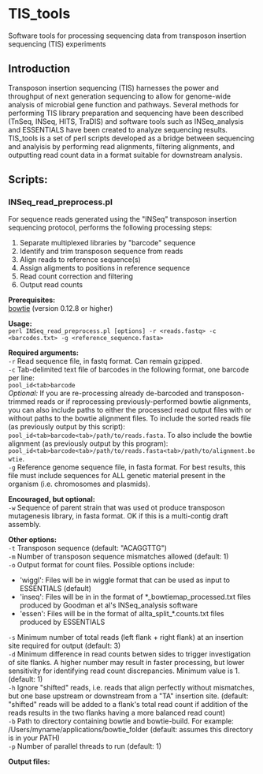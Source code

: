 # TIS_tools
Software tools for processing sequencing data from transposon insertion sequencing (TIS) experiments

## Introduction

Transposon insertion sequencing (TIS) harnesses the power and throughput of next generation sequencing to allow for genome-wide analysis of microbial gene function and pathways. Several methods for performing TIS library preparation and sequencing have been described (TnSeq, INSeq, HITS, TraDIS) and software tools such as INSeq_analysis and ESSENTIALS have been created to analyze sequencing results. TIS_tools is a set of perl scripts developed as a bridge between sequencing and analyisis by performing read alignments, filtering alignments, and outputting read count data in a format suitable for downstream analysis. 

## Scripts:

### INSeq_read_preprocess.pl 

For sequence reads generated using the "INSeq" transposon insertion sequencing protocol, performs the following processing steps:
  
  1. Separate multiplexed libraries by "barcode" sequence
  2. Identify and trim transposon sequence from reads
  3. Align reads to reference sequence(s)
  4. Assign aligments to positions in reference sequence
  5. Read count correction and filtering
  6. Output read counts
  
**Prerequisites:**   
[bowtie](http://bowtie-bio.sourceforge.net/index.shtml) (version 0.12.8 or higher)
  
**Usage:**   
`perl INSeq_read_preprocess.pl [options] -r <reads.fastq> -c <barcodes.txt> -g <reference_sequence.fasta>`

**Required arguments:**  
`-r` Read sequence file, in fastq format. Can remain gzipped.  
`-c` Tab-delimited text file of barcodes in the following format, one barcode per line:  
`pool_id<tab>barcode`  
*Optional:* If you are re-processing already de-barcoded and transposon-trimmed reads or if reprocessing previously-performed bowtie alignments, you can also include paths to either the processed read output files with or without paths to the bowtie alignment files. To include the sorted reads file (as previously output by this script): `pool_id<tab>barcode<tab>/path/to/reads.fasta`. To also include the bowtie alignment (as previously output by this program): `pool_id<tab>barcode<tab>/path/to/reads.fasta<tab>/path/to/alignment.bowtie`.  
`-g` Reference genome sequence file, in fasta format. For best results, this file must include sequences for ALL genetic material present in the organism (i.e. chromosomes and plasmids).
  
**Encouraged, but optional:**  
`-w` Sequence of parent strain that was used ot produce transposon mutagenesis library, in fasta format. OK if this is a multi-contig draft assembly.
  
**Other options:**  
`-t` Transposon sequence (default: "ACAGGTTG")  
`-m` Number of transposon sequence mismatches allowed (default: 1)  
`-o` Output format for count files. Possible options include:
+ 'wiggl': Files will be in wiggle format that can be used as input to ESSENTIALS (default)
+ 'inseq': Files will be in in the format of *_bowtiemap_processed.txt files produced by Goodman et al's INSeq_analysis software
+ 'essen': Files will be in the format of allta_split_*.counts.txt files produced by ESSENTIALS  

`-s` Minimum number of total reads (left flank + right flank) at an insertion site required for output (default: 3)  
`-d` Minimum difference in read counts betwen sides to trigger investigation of site flanks. A higher number may result in faster processing, but lower sensitivity for identifying read count discrepancies. Minimum value is 1. (default: 1)  
`-h` Ignore "shifted" reads, i.e. reads that align perfectly without mismatches, but one base upstream or downstream from a "TA" insertion site. (default: "shifted" reads will be added to a flank's total read count if addition of the reads results in the two flanks having a more balanced read count)  
`-b` Path to directory containing bowtie and bowtie-build. For example: /Users/myname/applications/bowtie_folder (default: assumes this directory is in your PATH)  
`-p` Number of parallel threads to run (default: 1)

**Output files:**    
